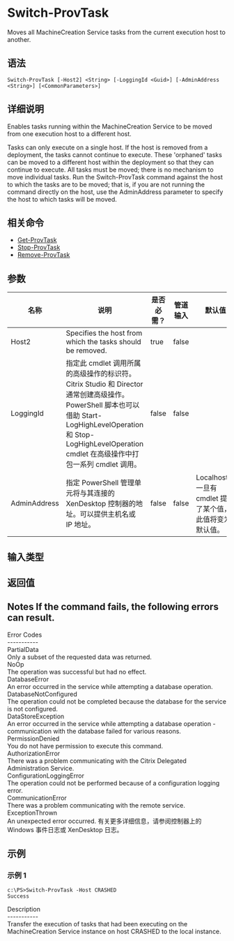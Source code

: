 # Switch-ProvTask

Moves all MachineCreation Service tasks from the current execution host to another.

## 语法

    Switch-ProvTask [-Host2] <String> [-LoggingId <Guid>] [-AdminAddress <String>] [<CommonParameters>]
    

## 详细说明

Enables tasks running within the MachineCreation Service to be moved from one execution host to a different host.

Tasks can only execute on a single host. If the host is removed from a deployment, the tasks cannot continue to execute. These 'orphaned' tasks can be moved to a different host within the deployment so that they can continue to execute. All tasks must be moved; there is no mechanism to move individual tasks. Run the Switch-ProvTask command against the host to which the tasks are to be moved; that is, if you are not running the command directly on the host, use the AdminAddress parameter to specify the host to which tasks will be moved.

## 相关命令

- [Get-ProvTask](Get-ProvTask.html)
- [Stop-ProvTask](Stop-ProvTask.html)
- [Remove-ProvTask](Remove-ProvTask.html)

## 参数

| 名称           | 说明                                                                                                                                                                     | 是否必需？ | 管道输入  | 默认值                                   |
| ------------ | ---------------------------------------------------------------------------------------------------------------------------------------------------------------------- | ----- | ----- | ------------------------------------- |
| Host2        | Specifies the host from which the tasks should be removed.                                                                                                             | true  | false |                                       |
| LoggingId    | 指定此 cmdlet 调用所属的高级操作的标识符。 Citrix Studio 和 Director 通常创建高级操作。 PowerShell 脚本也可以借助 Start-LogHighLevelOperation 和 Stop-LogHighLevelOperation cmdlet 在高级操作中打包一系列 cmdlet 调用。 | false | false |                                       |
| AdminAddress | 指定 PowerShell 管理单元将与其连接的 XenDesktop 控制器的地址。可以提供主机名或 IP 地址。                                                                                                             | false | false | Localhost。一旦有 cmdlet 提供了某个值，此值将变为默认值。 |

## 输入类型

### 

## 返回值

### 

## Notes If the command fails, the following errors can result.  
Error Codes  
\---\---\-----  
PartialData  
Only a subset of the requested data was returned.  
NoOp  
The operation was successful but had no effect.  
DatabaseError  
An error occurred in the service while attempting a database operation.  
DatabaseNotConfigured  
The operation could not be completed because the database for the service is not configured.  
DataStoreException  
An error occurred in the service while attempting a database operation - communication with the database failed for various reasons.  
PermissionDenied  
You do not have permission to execute this command.  
AuthorizationError  
There was a problem communicating with the Citrix Delegated Administration Service.  
ConfigurationLoggingError  
The operation could not be performed because of a configuration logging error.  
CommunicationError  
There was a problem communicating with the remote service.  
ExceptionThrown  
An unexpected error occurred. 有关更多详细信息，请参阅控制器上的 Windows 事件日志或 XenDesktop 日志。

## 示例

### 示例 1

    c:\PS>Switch-ProvTask -Host CRASHED
    Success
    

Description  
\---\---\-----  
Transfer the execution of tasks that had been executing on the MachineCreation Service instance on host CRASHED to the local instance.